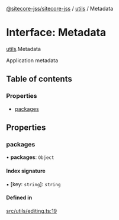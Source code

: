 [@sitecore-jss/sitecore-jss](../README.md) / [utils](../modules/utils.md) / Metadata

# Interface: Metadata

[utils](../modules/utils.md).Metadata

Application metadata

## Table of contents

### Properties

- [packages](utils.Metadata.md#packages)

## Properties

### packages

• **packages**: `Object`

#### Index signature

▪ [key: `string`]: `string`

#### Defined in

[src/utils/editing.ts:19](https://github.com/Sitecore/jss/blob/dd978d79b/packages/sitecore-jss/src/utils/editing.ts#L19)
